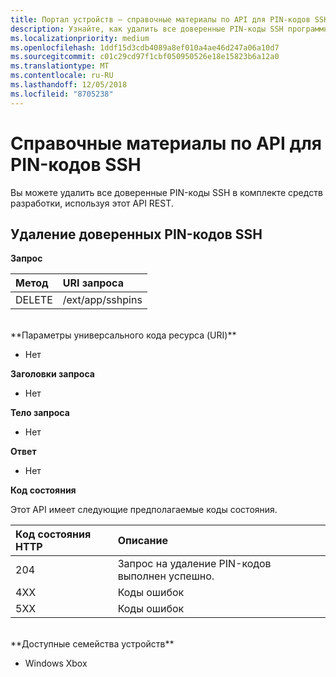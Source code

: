 ```yaml
---
title: Портал устройств — справочные материалы по API для PIN-кодов SSH
description: Узнайте, как удалить все доверенные PIN-коды SSH программными средствами.
ms.localizationpriority: medium
ms.openlocfilehash: 1ddf15d3cdb4089a8ef010a4ae46d247a06a10d7
ms.sourcegitcommit: c01c29cd97f1cbf050950526e18e15823b6a12a0
ms.translationtype: MT
ms.contentlocale: ru-RU
ms.lasthandoff: 12/05/2018
ms.locfileid: "8705238"
---
```

# <a name="ssh-pins-api-reference"></a>Справочные материалы по API для PIN-кодов SSH
Вы можете удалить все доверенные PIN-коды SSH в комплекте средств разработки, используя этот API REST.

## <a name="remove-trusted-ssh-pins"></a>Удаление доверенных PIN-кодов SSH

**Запрос**

Метод      | URI запроса
:------     | :-----
DELETE | /ext/app/sshpins
<br />
**Параметры универсального кода ресурса (URI)**

- Нет

**Заголовки запроса**

- Нет

**Тело запроса**   

- Нет

**Ответ**   

- Нет 

**Код состояния**

Этот API имеет следующие предполагаемые коды состояния.

Код состояния HTTP      | Описание
:------     | :-----
204 | Запрос на удаление PIN-кодов выполнен успешно.
4XX | Коды ошибок
5XX | Коды ошибок

<br />
**Доступные семейства устройств**

* Windows Xbox

